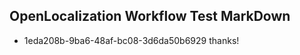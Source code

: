 ## OpenLocalization Workflow Test MarkDown
* 1eda208b-9ba6-48af-bc08-3d6da50b6929 thanks!

<!--HONumber=Aug16_HO1-->


